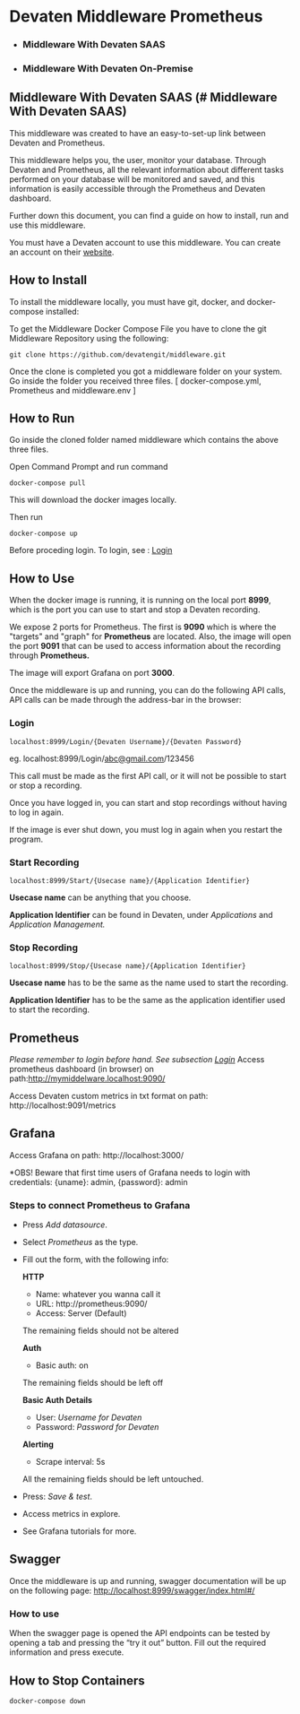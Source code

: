 
# Devaten Middleware Prometheus
- ### Middleware With Devaten SAAS
- ### Middleware With Devaten On-Premise

## Middleware With Devaten SAAS (# Middleware With Devaten SAAS)
This middleware was created to have an easy-to-set-up link between Devaten and Prometheus.

This middleware helps you, the user, monitor your database. Through Devaten and Prometheus, all the relevant information about different tasks performed on your database will be monitored and saved, and this information is easily accessible through the Prometheus and Devaten dashboard.

Further down this document, you can find a guide on how to install, run and use this middleware.

You must have a Devaten account to use this middleware. You can create an account on their [website](https://app.devaten.com/).

## How to Install

To install the middleware locally, you must have git, docker, and docker-compose installed:

To get the Middleware Docker Compose File you have to clone the git Middleware Repository using the following:

```
git clone https://github.com/devatengit/middleware.git
```

Once the clone is completed you got a middleware folder on your system. Go inside the folder you received three files. 
[ docker-compose.yml, Prometheus and middleware.env ]  

## How to Run

Go inside the cloned folder named middleware which contains the above three files.

Open Command Prompt and run command 

```
docker-compose pull
```  

This will download the docker images locally.

Then run

```
docker-compose up
```

Before proceding login. To login, see : [Login](#login)

## How to Use

When the docker image is running, it is running on the local port **8999**, which is the port you can use to start and stop a Devaten recording.

We expose 2 ports for Prometheus. The first is **9090** which is where the "targets" and "graph" for **Prometheus** are located. Also, the image will open the port **9091** that can be used to access information about the recording through **Prometheus.**

The image will export Grafana on port **3000**.

Once the middleware is up and running, you can do the following API calls, API calls can be made through the address-bar in the browser:

### Login

```
localhost:8999/Login/{Devaten Username}/{Devaten Password}
```
eg. localhost:8999/Login/abc@gmail.com/123456

This call must be made as the first API call, or it will not be possible to start or stop a recording.

Once you have logged in, you can start and stop recordings without having to log in again.

If the image is ever shut down, you must log in again when you restart the program.

### Start Recording

```
localhost:8999/Start/{Usecase name}/{Application Identifier}
```

**Usecase name** can be anything that you choose.

**Application Identifier** can be found in Devaten, under *Applications* and *Application Management.*

### Stop Recording

```
localhost:8999/Stop/{Usecase name}/{Application Identifier}
```

**Usecase name** has to be the same as the name used to start the recording.

**Application Identifier** has to be the same as the application identifier used to start the recording.


## **Prometheus**

*Please remember to login before hand. See subsection [Login](#login)*
Access prometheus dashboard (in browser) on path:http://mymiddelware.localhost:9090/ 

Access Devaten custom metrics in txt format on path: http://localhost:9091/metrics

## **Grafana**

Access Grafana on path: http://localhost:3000/

*OBS! Beware that first time users of Grafana needs to login with credentials: {uname}: admin, {password}: admin


### **Steps to connect Prometheus to Grafana**

- Press *Add datasource*.
- Select *Prometheus* as the type.
- Fill out the form, with the following info:

    **HTTP**
    - Name: whatever you wanna call it
    - URL: http://prometheus:9090/
    - Access: Server (Default)
    
    The remaining fields should not be altered
    
    **Auth**
    - Basic auth: on
    
    The remaining fields should be left off
    
    **Basic Auth Details**
    - User: *Username for Devaten*
    - Password: *Password for Devaten*
    
    **Alerting**
    - Scrape interval: 5s
    
    All the remaining fields should be left untouched.

- Press: *Save & test*.
- Access metrics in explore.
- See Grafana tutorials for more.

## Swagger

Once the middleware is up and running, swagger documentation will be up on the following page: [http://localhost:8999/swagger/index.html#/](http://localhost:8999/swagger/index.html#/)

### How to use

When the swagger page is opened the API endpoints can be tested by opening a tab and pressing the “try it out” button. Fill out the required information and press execute.


## How to Stop Containers

```
docker-compose down
```

